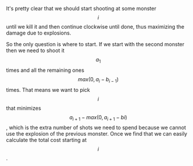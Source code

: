 It's pretty clear that we should start shooting at some monster $$i$$ until we kill it and then continue clockwise until done, thus maximizing the damage due to explosions.

So the only question is where to start.  If we start with the second monster then we need to shoot it $$a_1$$ times and all the remaining ones $$max(0, a_i - b_{i-1})$$ times.  That means we want to pick $$i$$ that minimizes $$a_{i+1} - max(0, a_{i+1}-b{i})$$, which is the extra number of shots we need to spend because we cannot use the explosion of the previous monster.  Once we find that we can easily calculate the total cost starting at $$i$$.
